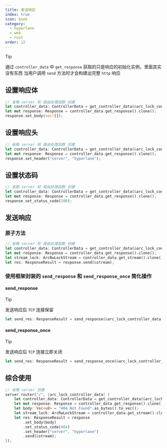 ```yaml
---
title: 发送响应
index: true
icon: book
category:
  - hyperlane
  - web
  - rust
order: 12
---
```


> [!tip]
> 通过 `controller_data` 中 `get_response` 获取的只是响应的初始化实例，里面其实没有东西
> 当用户调用 `send` 方法时才会构建出完整 `http` 响应

## 设置响应体

```rust
// 省略 server 和 路由处理函数 创建
let controller_data: ControllerData = get_controller_data(&arc_lock_controller_data).await;;
let mut response: Response = controller_data.get_response().clone();
response.set_body(vec![]);
```

## 设置响应头

```rust
// 省略 server 和 路由处理函数 创建
let controller_data: ControllerData = get_controller_data(&arc_lock_controller_data).await;;
let mut response: Response = controller_data.get_response().clone();
response.set_header("server", "hyperlane");
```

## 设置状态码

```rust
// 省略 server 和 路由处理函数 创建
let controller_data: ControllerData = get_controller_data(&arc_lock_controller_data).await;;
let mut response: Response = controller_data.get_response().clone();
response.set_status_code(200);
```

## 发送响应

### 原子方法

```rust
// 省略 server 和 路由处理函数 创建
let controller_data: ControllerData = get_controller_data(&arc_lock_controller_data).await;;
let mut response: Response = controller_data.get_response().clone();
let stream_lock: ArcRwLockStream = controller_data.get_stream().clone().unwrap();
let res: ResponseResult = response.send(&stream);
```

### 使用框架封装的 `send_response` 和 `send_response_once` 简化操作

#### send_response

> [!tip]
> 发送响应后 `TCP` 连接保留

```rust
let send_res: ResponseResult = send_response(&arc_lock_controller_data, 200, "hello hyperlane");
```

#### send_response_once

> [!tip]
> 发送响应后 `TCP` 连接立即关闭

```rust
let send_res: ResponseResult = send_response_once(&arc_lock_controller_data, 200, "hello hyperlane");
```

## 综合使用

```rust
// 省略 server 创建
server.router("/", |arc_lock_controller_data| {
    let controller_data: ControllerData = get_controller_data(&arc_lock_controller_data).await;
    let mut response: Response = controller_data.get_response().clone();
    let body: Vec<u8> = "404 Not Found".as_bytes().to_vec();
    let stream_lock: ArcRwLockStream = controller_data.get_stream().clone().unwrap();
    let res: ResponseResult = response
        .set_body(body)
        .set_status_code(404)
        .set_header("server", "hyperlane")
        .send(&stream);
});
```

<Bottom />
